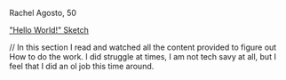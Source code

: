 Rachel Agosto, 50

["Hello World!" Sketch](https://rachelagosto.github.io/120-work/hw-3/)

// In this section I read and watched all the content provided to figure out
How to do the work. I did struggle at times, I am not tech savy at all, but I
feel that I did an ol job this time around.
